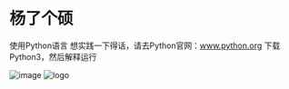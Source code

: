 # 杨了个硕
使用Python语言
想实践一下得话，请去Python官网：www.python.org
下载Python3，然后解释运行

![image](https://user-images.githubusercontent.com/111341725/198824698-97f553b0-d689-45a0-aabe-2e5a4fdc0c94.png)
![logo](https://user-images.githubusercontent.com/111341725/201467872-a8db5134-3fa2-4968-8485-82c4163b1db5.png)
